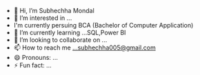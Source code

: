 - 👋 Hi, I’m Subhechha Mondal
- 👀 I’m interested in ...
-    I'm currently persuing BCA (Bachelor of Computer Application)
- 🌱 I’m currently learning ...SQL,Power BI
- 💞️ I’m looking to collaborate on ...
- 📫 How to reach me ...subhechha005@gmail.com
- 😄 Pronouns: ...
- ⚡ Fun fact: ...

<!---
Subhechha05/Subhechha05 is a ✨ special ✨ repository because its `README.md` (this file) appears on your GitHub profile.
You can click the Preview link to take a look at your changes.
--->

